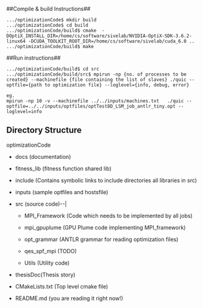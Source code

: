##Compile & build Instructions##
```
.../optimizationCode$ mkdir build
.../optimizationCode$ cd build
.../optimizationCode/build$ cmake  -DOptiX_INSTALL_DIR=/home/cs/software/sivelab/NVIDIA-OptiX-SDK-3.6.2-linux64 -DCUDA_TOOLKIT_ROOT_DIR=/home/cs/software/sivelab/cuda_6.0 ..
.../optimizationCode/build$ make
```

##Run instructions##
```
.../optimizationCode/build$ cd src
.../optimizationCode/build/src$ mpirun -np {no. of processes to be created} --machinefile {file containing the list of slaves} ./quic --optfile={path to optimization file} --loglevel={info, debug, error}

eg.
mpirun -np 10 -v --machinefile ../../inputs/machines.txt   ./quic --optfile=../../inputs/optfiles/optTest8D_LSM_job_antlr_tiny.opt --loglevel=info

```
Directory Structure
-------------------

optimizationCode

* docs  (documentation)

* fitness_lib (fitness function shared lib)

* include (Contains symbolic links to include directories all libraries in src)

* inputs (sample optfiles and hostsfile)

* src (source code)--|

   * MPI_Framework (Code which needs to be implemented by all jobs)

   * mpi_gpuplume  (GPU Plume code implementing MPI_framework)

   * opt_grammar   (ANTLR grammar for reading optimization files)

   * qes_spf_mpi   (TODO)

   * Utils (Utility code)

* thesisDoc(Thesis story)

* CMakeLists.txt (Top level cmake file)

* README.md (you are reading it right now!)

